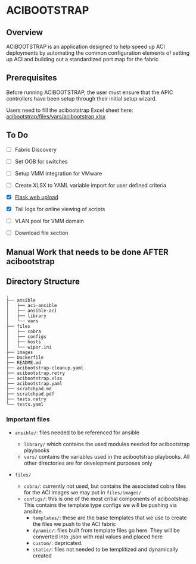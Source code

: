 # ACIBOOTSTRAP

## Overview
ACIBOOTSTRAP is an application designed to help speed up ACI deployments by automating the common configuration elements of setting up ACI and building out a standardized port map for the fabric

## Prerequisites
Before running ACIBOOTSTRAP, the user must ensure that the APIC controllers have been setup through their initial setup wizard.  

Users need to fill the acibootstrap Excel sheet here: [acibootstrap/files/vars/acibootstrap.xlsx](acibootstrap/files/vars/acibootstrap.xlsx)





## To Do
* [ ] Fabric Discovery
* [ ] Set OOB for switches
* [ ] Setup VMM integration for VMware
* [ ] Create XLSX to YAML variable import for user defined criteria
* [x] [Flask web upload](http://flask.pocoo.org/docs/0.12/patterns/fileuploads/)
* [x] Tail logs for online viewing of scripts
* [ ] VLAN pool for VMM domain
* [ ] Download file section


## Manual Work that needs to be done AFTER acibootstrap



## Directory Structure
```
.
├── ansible
│   ├── aci-ansible
│   ├── ansible-aci
│   ├── library
│   └── vars
├── files
│   ├── cobra
│   ├── configs
│   ├── hosts
│   └── wiper.ini
├── images
├── Dockerfile
├── README.md
├── acibootstrap-cleanup.yaml
├── acibootstrap.retry
├── acibootstrap.xlsx
├── acibootstrap.yaml
├── scratchpad.md
├── scratchpad.pdf
├── tests.retry
└── tests.yaml
```

### Important files
* ```ansible/```: files needed to be referenced for ansible
  * ```library/``` which contains the used modules needed for acibootstrap playbooks  
  * ```vars/``` contains the variables used in the acibootstrap playbooks.  All other directories are for development purposes only

* ```files/```
  * ```cobra/```: currently not used, but contains the associated cobra files for the ACI images we may put in ```files/images/```
  * ```configs/```: this is one of the most critial components of acibootstrap.  This contains the template type configs we will be pushing via ansible.
    * ```templates/```: these are the base templates that we use to create the files we push to the ACI fabric
    * ```dynamic/```: files built from template files go here.  They will be converted into .json with real values and placed here
    * ```custom/```: depricated.
    * ```static/```: files not needed to be templitized and dynamically created
